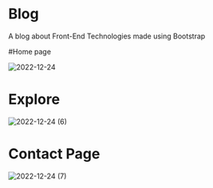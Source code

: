 # Blog
A blog about Front-End Technologies made using Bootstrap

#Home page

![2022-12-24](https://user-images.githubusercontent.com/108679567/209432095-0b7bb31f-c354-48ca-9041-d9035ec818ef.png)


# Explore 

![2022-12-24 (6)](https://user-images.githubusercontent.com/108679567/209432151-adec9dc2-4ed1-4b42-a2bb-3403dbd999d7.png)

# Contact Page

![2022-12-24 (7)](https://user-images.githubusercontent.com/108679567/209432165-5c811457-54b5-41a1-b25b-c9923851cf33.png)
